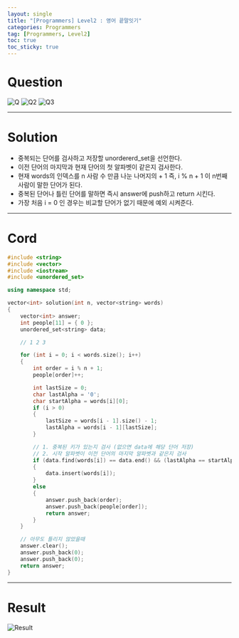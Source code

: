 ```yaml
---
layout: single
title: "[Programmers] Level2 : 영어 끝말잇기"
categories: Programmers
tag: [Programmers, Level2]
toc: true
toc_sticky: true
---
```


# Question
![Q](https://user-images.githubusercontent.com/97664446/197046185-082012f7-e168-4d10-84d6-8386eea34ad6.PNG)
![Q2](https://user-images.githubusercontent.com/97664446/197046190-53bf5eca-bec4-4669-9b62-425a3d056ffc.PNG)
![Q3](https://user-images.githubusercontent.com/97664446/197046193-fb682ad8-dd5d-4a2c-a329-dd133fe13934.PNG)

***

# Solution
- 중복되는 단어를 검사하고 저장할 unordererd_set을 선언한다. 
- 이전 단어의 마지막과 현재 단어의 첫 알파벳이 같은지 검사한다.
- 현재 words의 인덱스를 n 사람 수 만큼 나눈 나머지의 + 1 즉, i % n + 1 이 n번째 사람이 말한 단어가 된다.
- 중복된 단어나 틀린 단어를 말하면 즉시 answer에 push하고 return 시킨다.
- 가장 처음 i = 0 인 경우는 비교할 단어가 없기 때문에 예외 시켜준다.

***

# Cord
```c++
#include <string>
#include <vector>
#include <iostream>
#include <unordered_set>

using namespace std;

vector<int> solution(int n, vector<string> words)
{
    vector<int> answer;
    int people[11] = { 0 };
    unordered_set<string> data;

    // 1 2 3

    for (int i = 0; i < words.size(); i++)
    {
        int order = i % n + 1;
        people[order]++;

        int lastSize = 0;
        char lastAlpha = '0';
        char startAlpha = words[i][0];
        if (i > 0)
        {
            lastSize = words[i - 1].size() - 1;
            lastAlpha = words[i - 1][lastSize];
        }

        // 1. 중복된 키가 있는지 검사 (없으면 data에 해당 단어 저장)
        // 2. 시작 알파벳이 이전 단어의 마지막 알파벳과 같은지 검사 
        if (data.find(words[i]) == data.end() && (lastAlpha == startAlpha) || i == 0)
        {
            data.insert(words[i]);
        }
        else
        {
            answer.push_back(order);
            answer.push_back(people[order]);
            return answer;
        }
    }

    // 아무도 틀리지 않았을때
    answer.clear();
    answer.push_back(0);
    answer.push_back(0);
    return answer;
}
```

***

# Result
![Result](https://user-images.githubusercontent.com/97664446/197046195-0ff4f04b-89ce-4cdc-8d22-24589ab41fd9.PNG)

